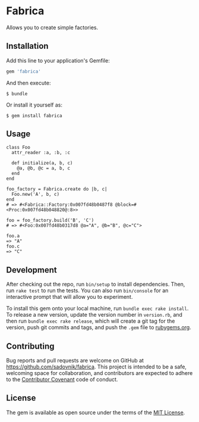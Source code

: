 # Fabrica

Allows you to create simple factories.

## Installation

Add this line to your application's Gemfile:

```ruby
gem 'fabrica'
```

And then execute:

    $ bundle

Or install it yourself as:

    $ gem install fabrica

## Usage

```
class Foo
  attr_reader :a, :b, :c

  def initialize(a, b, c)
    @a, @b, @c = a, b, c
  end
end

foo_factory = Fabrica.create do |b, c|
  Foo.new('A', b, c)
end
# => #<Fabrica::Factory:0x007fd48b0487f8 @block=#<Proc:0x007fd48b048820@:8>>

foo = foo_factory.build('B', 'C')
# => #<Foo:0x007fd48b0317d8 @a="A", @b="B", @c="C">

foo.a
=> "A"
foo.c
=> "C"
```


## Development

After checking out the repo, run `bin/setup` to install dependencies. Then, run `rake test` to run the tests. You can also run `bin/console` for an interactive prompt that will allow you to experiment.

To install this gem onto your local machine, run `bundle exec rake install`. To release a new version, update the version number in `version.rb`, and then run `bundle exec rake release`, which will create a git tag for the version, push git commits and tags, and push the `.gem` file to [rubygems.org](https://rubygems.org).

## Contributing

Bug reports and pull requests are welcome on GitHub at https://github.com/sadovnik/fabrica. This project is intended to be a safe, welcoming space for collaboration, and contributors are expected to adhere to the [Contributor Covenant](http://contributor-covenant.org) code of conduct.


## License

The gem is available as open source under the terms of the [MIT License](http://opensource.org/licenses/MIT).

